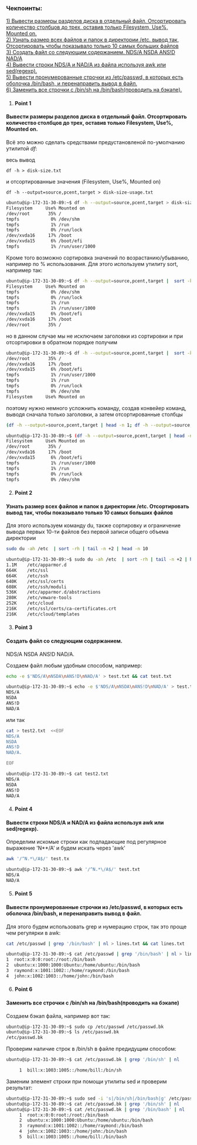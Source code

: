 ### Чекпоинты:

[1) Вывести размеры разделов диска в отдельный файл. Отсортировать количество столбцов до трех, оставив только Filesystem, Use%, Mounted on.](#point-1)  
[2) Узнать размер всех файлов и папок в директории /etc. вывод так, Отсортировать чтобы показывало только 10 самых больших файлов ](#point-2)  
[3) Cоздать файл со следующим содержанием. NDS/A NSDA ANS!D NAD/A](#point-3)  
[4) Вывести строки NDS/A и NAD/A из файла используя awk или sed(regexp).](#point-4)   
[5) Вывести пронумерованные строчки из /etc/passwd, в которых есть оболочка /bin/bash, и перенаправить вывод в файл.](#point-5)  
[6) Заменить все строчки с /bin/sh на /bin/bash(проводить на бэкапе).](#point-6)  
  



1. #### Point 1  
#### Вывести размеры разделов диска в отдельный файл. Отсортировать количество столбцов до трех, оставив только Filesystem, Use%, Mounted on.
Всё это можно сделать средствами предустановленой по-умолчанию утилитой *df*:

весь вывод

    df -h > disk-size.txt
и отсортированные значения (Filesystem, Use%, Mounted on)

    df -h --output=source,pcent,target > disk-size-usage.txt

```bash    
ubuntu@ip-172-31-30-89:~$ df -h --output=source,pcent,target > disk-size-usage.txt && cat disk-size-usage.txt
Filesystem     Use% Mounted on
/dev/root       35% /
tmpfs            0% /dev/shm
tmpfs            1% /run
tmpfs            0% /run/lock
/dev/xvda16     17% /boot
/dev/xvda15      6% /boot/efi
tmpfs            1% /run/user/1000
```
Кроме того возможно сортировка значений по возрастанию/убыванию, например по % использования. Для этого используем утилиту sort, например так:
```bash
ubuntu@ip-172-31-30-89:~$ df -h --output=source,pcent,target |  sort -k2 -n
Filesystem     Use% Mounted on
tmpfs            0% /dev/shm
tmpfs            0% /run/lock
tmpfs            1% /run
tmpfs            1% /run/user/1000
/dev/xvda15      6% /boot/efi
/dev/xvda16     17% /boot
/dev/root       35% /
```

но в данном случае мы не исключаем заголовки из сортировки и при отсортировки в обратном порядке получим 
```bash
ubuntu@ip-172-31-30-89:~$ df -h --output=source,pcent,target |  sort -k2 -n -r
/dev/root       35% /
/dev/xvda16     17% /boot
/dev/xvda15      6% /boot/efi
tmpfs            1% /run/user/1000
tmpfs            1% /run
tmpfs            0% /run/lock
tmpfs            0% /dev/shm
Filesystem     Use% Mounted on
```
поэтому нужно немного усложнить команду, создав конвейер команд, выводя сначала только заголовки, а затем отсортированные столбцы
```bash
(df -h --output=source,pcent,target | head -n 1; df -h --output=source,pcent,target | tail -n +2 | sort -k2 -n -r)
```
```bash
ubuntu@ip-172-31-30-89:~$ (df -h --output=source,pcent,target | head -n 1; df -h --output=source,pcent,target | tail -n +2 | sort -k2 -n -r) > size-sort-usage.txt && cat size-sort-usage.txt
Filesystem     Use% Mounted on
/dev/root       35% /
/dev/xvda16     17% /boot
/dev/xvda15      6% /boot/efi
tmpfs            1% /run/user/1000
tmpfs            1% /run
tmpfs            0% /run/lock
tmpfs            0% /dev/shm
```

2. #### Point 2  
 #### Узнать размер всех файлов и папок в директории /etc. Отсортировать вывод так,  чтобы показывало только 10 самых больших файлов
Для этого используем команду du, также сортировку и ограничение вывода первых 10-ти файлов без первой записи общего объема директории
```bash
sudo du -ah /etc  | sort -rh | tail -n +2 | head -n 10
```
```bash
ubuntu@ip-172-31-30-89:~$ sudo du -ah /etc  | sort -rh | tail -n +2 | head -n 10
1.1M    /etc/apparmor.d
664K    /etc/ssl
664K    /etc/ssh
640K    /etc/ssl/certs
608K    /etc/ssh/moduli
536K    /etc/apparmor.d/abstractions
280K    /etc/vmware-tools
252K    /etc/cloud
216K    /etc/ssl/certs/ca-certificates.crt
216K    /etc/cloud/templates
```

3. #### Point 3  
 ####   Cоздать файл со следующим содержанием. 
NDS/A
NSDA
ANS!D
NAD/A. 

Создаем файл любым удобным способом, например:
```bash
echo -e $'NDS/A\nNSDA\nANS!D\nNAD/A' > test.txt && cat test.txt
```
```bash
ubuntu@ip-172-31-30-89:~$ echo -e $'NDS/A\nNSDA\nANS!D\nNAD/A' > test.txt && cat test.txt
NDS/A
NSDA
ANS!D
NAD/A
```
или так 
```bash
cat > test2.txt  <<EOF
NDS/A
NSDA
ANS!D
NAD/A.

EOF
```
```bash
ubuntu@ip-172-31-30-89:~$ cat test2.txt
NDS/A
NSDA
ANS!D
NAD/A
```
4. #### Point 4  
 #### Вывести строки NDS/A и NAD/A из файла используя awk или sed(regexp). 
Определим искомые строки как подпадающие под регулярное выражение 'N**/A' и будем искать через 'awk'

```bash
awk '/^N.*\/A$/' test.tx
``` 
```bash
ubuntu@ip-172-31-30-89:~$ awk '/^N.*\/A$/' test.txt
NDS/A
NAD/A
```
5. #### Point 5  
 #### Вывести пронумерованные строчки из /etc/passwd, в которых есть оболочка /bin/bash, и перенаправить вывод в файл.
Для этого будем использовать grep и нумерацию строк, так это проще чем регулярки  в awk:
```bash
cat /etc/passwd | grep '/bin/bash' | nl > lines.txt && cat lines.txt
```
```bash
ubuntu@ip-172-31-30-89:~$ cat /etc/passwd | grep '/bin/bash' | nl > lines.txt && cat lines.txt
1  root:x:0:0:root:/root:/bin/bash
2  ubuntu:x:1000:1000:Ubuntu:/home/ubuntu:/bin/bash
3  raymond:x:1001:1002::/home/raymond:/bin/bash
4  john:x:1002:1003::/home/john:/bin/bash
```

6. #### Point 6  
 ####  Заменить все строчки с /bin/sh на /bin/bash(проводить на бэкапе)
Создаем бэкап файла, например вот так:
```bash
ubuntu@ip-172-31-30-89:~$ sudo cp /etc/passwd /etc/passwd.bk
ubuntu@ip-172-31-30-89:~$ ls /etc/passwd.bk
/etc/passwd.bk
```
Проверим наличие строк в /bin/sh в файле предидущим способом:
```bash
ubuntu@ip-172-31-30-89:~$ cat /etc/passwd.bk | grep '/bin/sh' | nl

     1  bill:x:1003:1005::/home/bill:/bin/sh
```
Заменим элемент строки при помощи утилиты sed и проверим результат:
```bash
ubuntu@ip-172-31-30-89:~$ sudo sed -i 's|/bin/sh|/bin/bash|g' /etc/passwd.bk
ubuntu@ip-172-31-30-89:~$ cat /etc/passwd.bk | grep '/bin/sh' | nl
ubuntu@ip-172-31-30-89:~$ cat /etc/passwd.bk | grep '/bin/bash' | nl
     1  root:x:0:0:root:/root:/bin/bash
     2  ubuntu:x:1000:1000:Ubuntu:/home/ubuntu:/bin/bash
     3  raymond:x:1001:1002::/home/raymond:/bin/bash
     4  john:x:1002:1003::/home/john:/bin/bash
     5  bill:x:1003:1005::/home/bill:/bin/bash
```

